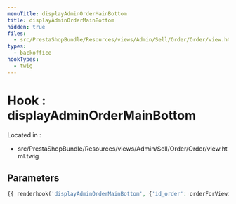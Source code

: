 ```yaml
---
menuTitle: displayAdminOrderMainBottom
title: displayAdminOrderMainBottom
hidden: true
files:
  - src/PrestaShopBundle/Resources/views/Admin/Sell/Order/Order/view.html.twig
types:
  - backoffice
hookTypes:
  - twig
---
```


# Hook : displayAdminOrderMainBottom

Located in :

  - src/PrestaShopBundle/Resources/views/Admin/Sell/Order/Order/view.html.twig

## Parameters

```php
{{ renderhook('displayAdminOrderMainBottom', {'id_order': orderForViewing.id}) }}
```